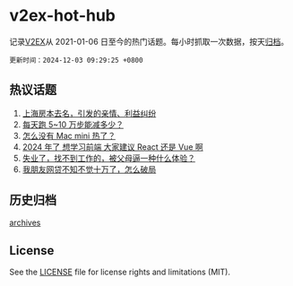 # v2ex-hot-hub

 记录[V2EX](https://www.v2ex.com/)从 2021-01-06 日至今的热门话题。每小时抓取一次数据，按天[归档](archives)。

`更新时间：2024-12-03 09:29:25 +0800`

## 热议话题

1. [上海房本去名，引发的亲情、利益纠纷](https://www.v2ex.com/t/1094261)
1. [每天跑 5~10 万步能减多少？](https://www.v2ex.com/t/1094331)
1. [怎么没有 Mac mini 热了？](https://www.v2ex.com/t/1094280)
1. [2024 年了 想学习前端 大家建议 React 还是 Vue 啊](https://www.v2ex.com/t/1094241)
1. [失业了，找不到工作的，被父母逼一种什么体验？](https://www.v2ex.com/t/1094433)
1. [我朋友网贷不知不觉十万了，怎么破局](https://www.v2ex.com/t/1094293)

## 历史归档

[archives](archives)

## License

See the [LICENSE](LICENSE) file for license rights and limitations (MIT).
